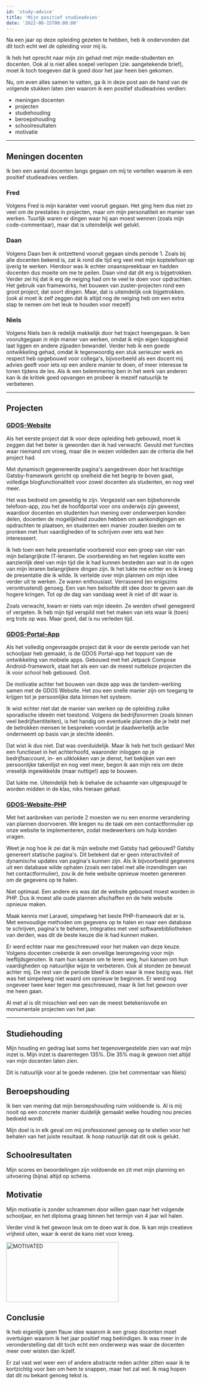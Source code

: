 ```yaml
---
id: 'study-advice'
title: 'Mijn positief studieadvies'
date: '2022-06-15T00:00:00'
---
```


<!--
NOTES:
    - To reach one minute of reading length, one must write a project description of around a thousand characters.
    - There is a chance nobody will ever read these notes. To whoever does: hi <3
-->

Na een jaar op deze opleiding gezeten te hebben, heb ik ondervonden dat dit toch echt wel _de_ opleiding voor mij is.

Ik heb het oprecht naar mijn zin gehad met mijn mede-studenten en docenten.
Ook al is niet alles soepel verlopen (zie: aangetekende brief), moet ik toch toegeven dat ik goed door het jaar heen ben gekomen.

Nu, om even alles samen te vatten, ga ik in deze post aan de hand van de volgende stukken laten zien waarom ik een positief studieadvies verdien:

- meningen docenten
- projecten
- studiehouding
- beroepshouding
- schoolresultaten
- motivatie

<hr>

## Meningen docenten

Ik ben een aantal docenten langs gegaan om mij te vertellen waarom ik een positief studieadvies verdien.

### Fred

Volgens Fred is mijn karakter veel vooruit gegaan. Het ging hem dus niet zo veel om de prestaties in projecten, maar om mijn personaliteit en manier van werken.
Tuurlijk waren er dingen waar hij aan moest wennen (zoals mijn code-commentaar<!-- speaking of, hi! -->), maar dat is uiteindelijk wel gelukt.

### Daan

Volgens Daan ben ik ontzettend vooruit gegaan sinds periode 1. Zoals bij alle docenten bekend is, zat ik rond die tijd erg veel met mijn koptelefoon op ijverig te werken.
Hierdoor was ik echter onaanspreekbaar en hadden docenten dus moeite om me te peilen. Daan vind dat dit erg is bijgetrokken.
Verder zei hij dat ik erg de neiging had om te veel te doen voor opdrachten. Het gebruik van frameworks, het bouwen van zuster-projecten rond een groot project, dat soort dingen.
Maar, dat is uiteindelijk ook bijgetrokken. (ook al moet ik zelf zeggen dat ik altijd nog de neiging heb om een extra stap te nemen om het leuk te houden voor mezelf)

### Niels

Volgens Niels ben ik redelijk makkelijk door het traject heengegaan.
Ik ben vooruitgegaan in mijn manier van werken, omdat ik mijn eigen koppigheid laat liggen en andere zijpaden bewandel.
Verder heb ik een goede ontwikkeling gehad, omdat ik tegenwoordig een stuk serieuzer werk en respect heb opgebouwd voor collega's, bijvoorbeeld als een docent mij advies geeft voor iets op een andere manier te doen, of meer interesse te tonen tijdens de les.
Als ik een belemmering ben in het werk van anderen kan ik de kritiek goed opvangen en probeer ik mezelf natuurlijk te verbeteren.

<hr>

## Projecten

### [GDOS-Website](https://github.com/lexisother/GDOS-Website)

Als het eerste project dat ik voor deze opleiding heb gebouwd, moet ik zeggen dat het beter is geworden dan ik had verwacht.
Gevuld met functies waar niemand om vroeg, maar die in wezen voldeden aan de criteria die het project had.

Met dynamisch gegenereerde pagina's aangedreven door het krachtige Gatsby-framework gericht op snelheid die het begrip te boven gaat, volledige blogfunctionaliteit voor zowel docenten als studenten, en nog veel meer.

Het was bedoeld om geweldig te zijn.
Vergezeld van een bijbehorende telefoon-app, zou het de hoofdportal voor ons onderwijs zijn geweest, waardoor docenten en studenten hun mening over onderwerpen konden delen, docenten de mogelijkheid zouden hebben om aankondigingen en opdrachten te plaatsen, en studenten een manier zouden bieden om te pronken met hun vaardigheden of te schrijven over iets wat hen interesseert.

Ik heb toen een hele presentatie voorbereid voor een groep van vier van mijn belangrijkste IT-leraren.
De voorbereiding en het regelen kostte een aanzienlijk deel van mijn tijd die ik had kunnen besteden aan wat in de ogen van mijn leraren belangrijkere dingen zijn.
Ik het lukte me echter en ik kreeg de presentatie die ik wilde. Ik vertelde over mijn plannen om mijn idee verder uit te werken.
Ze waren enthousiast. Verrassend (en enigszins verontrustend) genoeg.
Een van hen beloofde dit idee door te geven aan de hogere kringen. Tot op de dag van vandaag weet ik niet of dit waar is.

Zoals verwacht, kwam er niets van mijn ideeën. Ze werden ofwel genegeerd of vergeten.
Ik heb mijn tijd verspild met het maken van iets waar ik (toen) erg trots op was.
Maar goed, dat is nu verleden tijd.

### [GDOS-Portal-App](https://github.com/lexisother/GDOS-Portal-App)

Als het volledig ongevraagde project dat ik voor de eerste periode van het schooljaar heb gemaakt, is de GDOS Portal-app het toppunt van de ontwikkeling van mobiele apps.
Gebouwd met het Jetpack Compose Android-framework, staat het als een van de meest nutteloze projecten die ik voor school heb gebouwd. Ooit.

De motivatie achter het bouwen van deze app was de tandem-werking samen met de GDOS Website. Het zou een snelle manier zijn om toegang te krijgen tot je persoonlijke data binnen het systeem.

Ik wist echter niet dat de manier van werken op de opleiding zulke sporadische ideeën niet toestond.
Volgens de bedrijfsnormen (zoals binnen veel bedrijfsentiteiten), is het handig om eventuele plannen die je hebt met de betrokken mensen te bespreken voordat je daadwerkelijk actie onderneemt op basis van je slechte ideeën.

Dat wist ik dus niet. Dat was overduidelijk. Maar ik heb het toch gedaan!
Met een functieset in het achterhoofd, waaronder inloggen op je bedrijfsaccount, in- en uitklokken van je dienst, het bekijken van een persoonlijke takenlijst en nog veel meer, begon ik aan mijn reis om deze vreselijk ingewikkelde (maar nuttige!) app te bouwen.

Dat lukte me. Uiteindelijk heb ik behalve de schaamte van uitgespuugd te worden midden in de klas, niks hieraan gehad.

### [GDOS-Website-PHP](https://github.com/lexisother/GDOS-Website-PHP)

Met het aanbreken van periode 2 moesten we nu een enorme verandering van plannen doorvoeren.
We kregen nu de taak om een contactformulier op onze website te implementeren, zodat medewerkers om hulp konden vragen.

Weet je nog hoe ik zei dat ik mijn website met Gatsby had gebouwd?
Gatsby genereert statische pagina's. Dit betekent dat er geen interactiviteit of dynamische updates van pagina's kunnen zijn.
Als ik bijvoorbeeld gegevens uit een database wilde ophalen (zoals een tabel met alle inzendingen van het contactformulier), zou ik de hele website opnieuw moeten genereren om de gegevens op te halen.

Niet optimaal. Een andere eis was dat de website gebouwd moest worden in PHP.
Dus ik moest alle oude plannen afschaffen en de hele website opnieuw maken.

Maak kennis met Laravel, simpelweg het beste PHP-framework dat er is.
Met eenvoudige methoden om gegevens op te halen en naar een database te schrijven, pagina's te beheren, integraties met veel softwarebibliotheken van derden, was dit de beste keuze die ik had kunnen maken.

Er werd echter naar me geschreeuwd voor het maken van deze keuze.
Volgens docenten creëerde ik een onveilige leeromgeving voor mijn leeftijdsgenoten.
Ik nam hun kansen om te leren weg, hun kansen om hun vaardigheden op natuurlijke wijze te verbeteren. Ook al stonden ze bewust achter mij.
De rest van de periode bleef ik doen waar ik mee bezig was.
Het was het simpelweg niet waard om opnieuw te beginnen. Er werd nog ongeveer twee keer tegen me geschreeuwd, maar ik liet het gewoon over me heen gaan.

Al met al is dit misschien wel een van de meest betekenisvolle en monumentale projecten van het jaar.

<hr>

## Studiehouding

Mijn houding en gedrag laat soms het tegenovergestelde zien van wat mijn inzet is. Mijn inzet is daarentegen 135%. Die 35% mag ik gewoon niet altijd van mijn docenten laten zien.

Dit is natuurlijk voor al te goede redenen. (zie het commentaar van Niels)

## Beroepshouding

Ik ben van mening dat mijn beroepshouding ruim voldoende is. Al is mij nooit op een concrete manier duidelijk gemaakt welke houding nou precies bedoeld wordt.

Mijn doel is in elk geval om mij professioneel genoeg op te stellen voor het behalen van het juiste resultaat. Ik hoop natuurlijk dat dit ook is gelukt.

## Schoolresultaten

Mijn scores en beoordelingen zijn voldoende en zit met mijn planning en uitvoering (bijna) altijd op schema.

## Motivatie

Mijn motivatie is zonder schrammen door willen gaan naar het volgende schooljaar, en het diploma graag binnen het termijn van 4 jaar wil halen.

Verder vind ik het gewoon leuk om te doen wat ik doe. Ik kan mijn creatieve vrijheid uiten, waar ik eerst de kans niet voor kreeg.

<img title="MOTIVATED" alt="MOTIVATED" src="https://media.discordapp.net/attachments/824921608560181261/984901981372030976/IMG_20220610_153600.jpg" height="160" width="300"/>

## Conclusie

Ik heb eigenlijk geen flauw idee waarom ik een groep docenten moet overtuigen waarom ik het jaar positief mag beëindigen. Ik was meer in de veronderstelling dat dit toch echt een onderwerp was waar de docenten meer over wisten dan ikzelf.

Er zal vast wel weer een of andere abstracte reden achter zitten waar ik te kortzichtig voor ben om hem te snappen, maar het zal wel. Ik mag hopen dat dit nu bekant genoeg tekst is.

